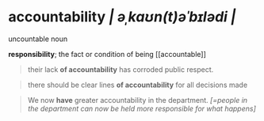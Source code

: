 # accountability _| əˌkaʊn(t)əˈbɪlədi |_

uncountable noun

**responsibility**; the fact or condition of being [[accountable]]
> their lack __of accountability__ has corroded public respect.

> there should be clear lines __of accountability__ for all decisions made

> We now __have__ greater accountability in the department. *[=people in the department can now be held more responsible for what happens]*
